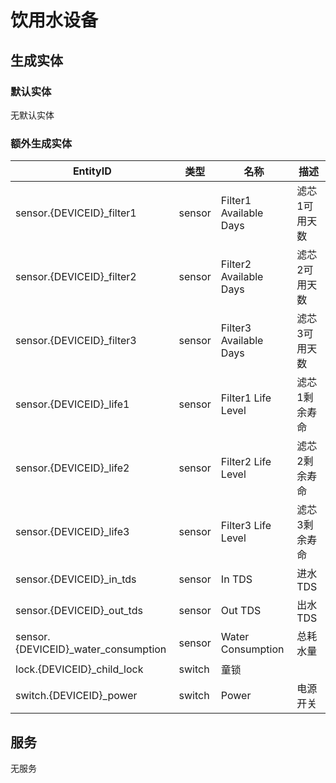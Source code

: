 # 饮用水设备

## 生成实体

### 默认实体

无默认实体

### 额外生成实体

| EntityID                            | 类型     | 名称                     | 描述      |
|-------------------------------------|--------|------------------------|---------|
| sensor.{DEVICEID}_filter1           | sensor | Filter1 Available Days | 滤芯1可用天数 |
| sensor.{DEVICEID}_filter2           | sensor | Filter2 Available Days | 滤芯2可用天数 |
| sensor.{DEVICEID}_filter3           | sensor | Filter3 Available Days | 滤芯3可用天数 |
| sensor.{DEVICEID}_life1             | sensor | Filter1 Life Level     | 滤芯1剩余寿命 |
| sensor.{DEVICEID}_life2             | sensor | Filter2 Life Level     | 滤芯2剩余寿命 |
| sensor.{DEVICEID}_life3             | sensor | Filter3 Life Level     | 滤芯3剩余寿命 |
| sensor.{DEVICEID}_in_tds            | sensor | In TDS                 | 进水TDS   |
| sensor.{DEVICEID}_out_tds           | sensor | Out TDS                | 出水TDS   |
| sensor.{DEVICEID}_water_consumption | sensor | Water Consumption      | 总耗水量    |
| lock.{DEVICEID}_child_lock          | switch | 童锁                     |         |
| switch.{DEVICEID}_power             | switch | Power                  | 电源开关    |

## 服务

无服务